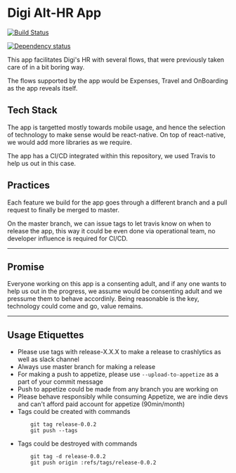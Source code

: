 # Digi Alt-HR App

[![Build Status](https://travis-ci.org/aajiwani/digi-hr-app.svg?branch=master)](https://travis-ci.org/aajiwani/digi-hr-app)

[![Dependency status](https://david-dm.org/aajiwani/digi-hr-app.svg)](https://david-dm.org/aajiwani/digi-hr-app)

This app facilitates Digi's HR with several flows, that were previously taken care of in a bit boring way.

The flows supported by the app would be Expenses, Travel and OnBoarding as the app reveals itself.

## Tech Stack

The app is targetted mostly towards mobile usage, and hence the selection of technology to make sense would be react-native. On top of react-native, we would add more libraries as we require.

The app has a CI/CD integrated within this repository, we used Travis to help us out in this case.

## Practices

Each feature we build for the app goes through a different branch and a pull request to finally be merged to master.

On the master branch, we can issue tags to let travis know on when to release the app, this way it could be even done via operational team, no developer influence is required for CI/CD.

---

## Promise

Everyone working on this app is a consenting adult, and if any one wants to help us out in the progress, we assume would be consenting adult and we pressume them to behave accordinly. Being reasonable is the key, technology could come and go, value remains.

---

## Usage Etiquettes

* Please use tags with release-X.X.X to make a release to crashlytics as well as slack channel
* Always use master branch for making a release
* For making a push to appetize, please use `--upload-to-appetize` as a part of your commit message
* Push to appetize could be made from any branch you are working on
* Please behave responsibly while consuming Appetize, we are indie devs and can't afford paid account for appetize (90min/month)
* Tags could be created with commands
  ```
      git tag release-0.0.2
      git push --tags
  ```
* Tags could be destroyed with commands
  ```
      git tag -d release-0.0.2
      git push origin :refs/tags/release-0.0.2
  ```
